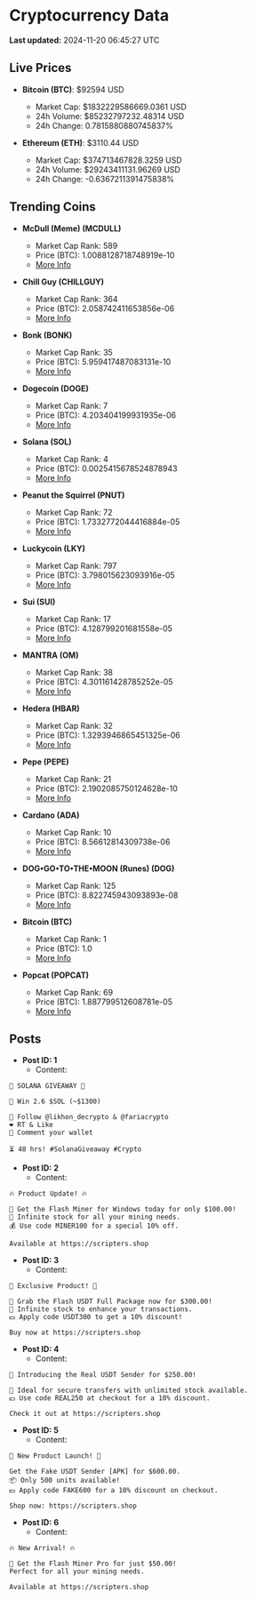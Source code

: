 # Cryptocurrency Data

**Last updated:** 2024-11-20 06:45:27 UTC

## Live Prices
- **Bitcoin (BTC)**: $92594 USD
  - Market Cap: $1832229586669.0361 USD
  - 24h Volume: $85232797232.48314 USD
  - 24h Change: 0.7815880880745837%

- **Ethereum (ETH)**: $3110.44 USD
  - Market Cap: $374713467828.3259 USD
  - 24h Volume: $29243411131.96269 USD
  - 24h Change: -0.6367211391475838%

## Trending Coins
- **McDull (Meme) (MCDULL)**
  - Market Cap Rank: 589
  - Price (BTC): 1.0088128718748919e-10
  - [More Info](https://www.coingecko.com/en/coins/mcdull-meme)

- **Chill Guy (CHILLGUY)**
  - Market Cap Rank: 364
  - Price (BTC): 2.058742411653856e-06
  - [More Info](https://www.coingecko.com/en/coins/chill-guy)

- **Bonk (BONK)**
  - Market Cap Rank: 35
  - Price (BTC): 5.959417487083131e-10
  - [More Info](https://www.coingecko.com/en/coins/bonk)

- **Dogecoin (DOGE)**
  - Market Cap Rank: 7
  - Price (BTC): 4.203404199931935e-06
  - [More Info](https://www.coingecko.com/en/coins/dogecoin)

- **Solana (SOL)**
  - Market Cap Rank: 4
  - Price (BTC): 0.0025415678524878943
  - [More Info](https://www.coingecko.com/en/coins/solana)

- **Peanut the Squirrel (PNUT)**
  - Market Cap Rank: 72
  - Price (BTC): 1.7332772044416884e-05
  - [More Info](https://www.coingecko.com/en/coins/peanut-the-squirrel)

- **Luckycoin (LKY)**
  - Market Cap Rank: 797
  - Price (BTC): 3.798015623093916e-05
  - [More Info](https://www.coingecko.com/en/coins/luckycoin)

- **Sui (SUI)**
  - Market Cap Rank: 17
  - Price (BTC): 4.128799201681558e-05
  - [More Info](https://www.coingecko.com/en/coins/sui)

- **MANTRA (OM)**
  - Market Cap Rank: 38
  - Price (BTC): 4.301161428785252e-05
  - [More Info](https://www.coingecko.com/en/coins/mantra)

- **Hedera (HBAR)**
  - Market Cap Rank: 32
  - Price (BTC): 1.3293946865451325e-06
  - [More Info](https://www.coingecko.com/en/coins/hedera)

- **Pepe (PEPE)**
  - Market Cap Rank: 21
  - Price (BTC): 2.1902085750124628e-10
  - [More Info](https://www.coingecko.com/en/coins/pepe)

- **Cardano (ADA)**
  - Market Cap Rank: 10
  - Price (BTC): 8.56612814309738e-06
  - [More Info](https://www.coingecko.com/en/coins/cardano)

- **DOG•GO•TO•THE•MOON (Runes) (DOG)**
  - Market Cap Rank: 125
  - Price (BTC): 8.822745943093893e-08
  - [More Info](https://www.coingecko.com/en/coins/dog-go-to-the-moon-runes-2)

- **Bitcoin (BTC)**
  - Market Cap Rank: 1
  - Price (BTC): 1.0
  - [More Info](https://www.coingecko.com/en/coins/bitcoin)

- **Popcat (POPCAT)**
  - Market Cap Rank: 69
  - Price (BTC): 1.887799512608781e-05
  - [More Info](https://www.coingecko.com/en/coins/popcat)

## Posts
- **Post ID: 1**
  - Content:
```
🚀 SOLANA GIVEAWAY 🚀

🎁 Win 2.6 $SOL (~$1300)

🤝 Follow @likhon_decrypto & @fariacrypto
❤️ RT & Like
💬 Comment your wallet

⏳ 48 hrs! #SolanaGiveaway #Crypto
```

- **Post ID: 2**
  - Content:
```
🔥 Product Update! 🔥

🚀 Get the Flash Miner for Windows today for only $100.00!
🔋 Infinite stock for all your mining needs.
💰 Use code MINER100 for a special 10% off.

Available at https://scripters.shop
```

- **Post ID: 3**
  - Content:
```
🎁 Exclusive Product! 🎁

💸 Grab the Flash USDT Full Package now for $300.00!
🎉 Infinite stock to enhance your transactions.
💵 Apply code USDT300 to get a 10% discount!

Buy now at https://scripters.shop
```

- **Post ID: 4**
  - Content:
```
💎 Introducing the Real USDT Sender for $250.00!

💼 Ideal for secure transfers with unlimited stock available.
💵 Use code REAL250 at checkout for a 10% discount.

Check it out at https://scripters.shop
```

- **Post ID: 5**
  - Content:
```
🚀 New Product Launch! 🚀

Get the Fake USDT Sender [APK] for $600.00.
📦 Only 500 units available!
💵 Apply code FAKE600 for a 10% discount on checkout.

Shop now: https://scripters.shop
```

- **Post ID: 6**
  - Content:
```
🔥 New Arrival! 🔥

💸 Get the Flash Miner Pro for just $50.00!
Perfect for all your mining needs.

Available at https://scripters.shop
```

